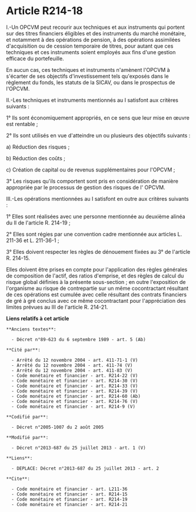 # Article R214-18

I.-Un OPCVM peut recourir aux techniques et aux instruments qui portent sur des titres financiers éligibles et des
instruments du marché monétaire, et notamment à des opérations de pension, à des opérations assimilées d'acquisition ou de
cession temporaire de titres, pour autant que ces techniques et ces instruments soient employés aux fins d'une gestion
efficace du portefeuille. 

En aucun cas, ces techniques et instruments n'amènent l'OPCVM à s'écarter de ses objectifs d'investissement tels qu'exposés
dans le règlement du fonds, les statuts de la SICAV, ou dans le prospectus de l'OPCVM. 

II.-Les techniques et instruments mentionnés au I satisfont aux critères suivants : 

1° Ils sont économiquement appropriés, en ce sens que leur mise en œuvre est rentable ; 

2° Ils sont utilisés en vue d'atteindre un ou plusieurs des objectifs suivants : 

a) Réduction des risques ; 

b) Réduction des coûts ; 

c) Création de capital ou de revenus supplémentaires pour l'OPCVM ; 

3° Les risques qu'ils comportent sont pris en considération de manière appropriée par le processus de gestion des risques de
l' OPCVM. 

III.-Les opérations mentionnées au I satisfont en outre aux critères suivants : 

1° Elles sont réalisées avec une personne mentionnée au deuxième alinéa du II de l'article R. 214-19 ; 

2° Elles sont régies par une convention cadre mentionnée aux articles L. 211-36 et L. 211-36-1 ; 

3° Elles doivent respecter les règles de dénouement fixées au 3° de l'article R. 214-15. 

Elles doivent être prises en compte pour l'application des règles générales de composition de l'actif, des ratios d'emprise,
et des règles de calcul du risque global définies à la présente sous-section ; en outre l'exposition de l'organisme au risque
de contrepartie sur un même cocontractant résultant de ces opérations est cumulée avec celle résultant des contrats
financiers de gré à gré conclus avec ce même cocontractant pour l'appréciation des limites prévues au III de l'article R.
214-21.

**Liens relatifs à cet article**

	**Anciens textes**:

	  - Décret n°89-623 du 6 septembre 1989 - art. 5 (Ab)

	**Cité par**:

	  - Arrêté du 12 novembre 2004 - art. 411-71-1 (V)
	  - Arrêté du 12 novembre 2004 - art. 411-74 (V)
	  - Arrêté du 12 novembre 2004 - art. 411-83 (V)
	  - Code monétaire et financier - art. R214-22 (V)
	  - Code monétaire et financier - art. R214-30 (V)
	  - Code monétaire et financier - art. R214-33 (V)
	  - Code monétaire et financier - art. R214-39 (V)
	  - Code monétaire et financier - art. R214-60 (Ab)
	  - Code monétaire et financier - art. R214-76 (V)
	  - Code monétaire et financier - art. R214-9 (V)

	**Codifié par**:

	  - Décret n°2005-1007 du 2 août 2005

	**Modifié par**:

	  - Décret n°2013-687 du 25 juillet 2013 - art. 1 (V)

	**Liens**:

	  - DEPLACE: Décret n°2013-687 du 25 juillet 2013 - art. 2

	**Cite**:

	  - Code monétaire et financier - art. L211-36
	  - Code monétaire et financier - art. R214-15
	  - Code monétaire et financier - art. R214-19
	  - Code monétaire et financier - art. R214-21
